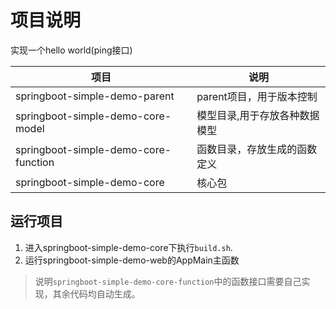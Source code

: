 # 项目说明

实现一个hello world(ping接口)

| 项目     | 说明              |
| -------- |-----------------| 
| springboot-simple-demo-parent | parent项目，用于版本控制 |
|springboot-simple-demo-core-model| 模型目录,用于存放各种数据模型 |
|springboot-simple-demo-core-function|函数目录，存放生成的函数定义|
|springboot-simple-demo-core|核心包|

## 运行项目

1. 进入springboot-simple-demo-core下执行`build.sh`.
2. 运行springboot-simple-demo-web的AppMain主函数

> 说明`springboot-simple-demo-core-function`中的函数接口需要自己实现，其余代码均自动生成。